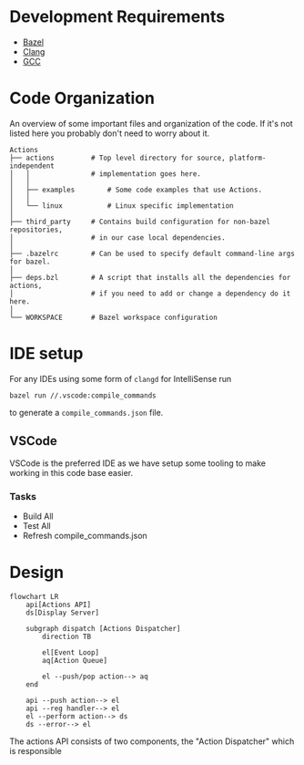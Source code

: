 # Development Requirements
* [Bazel](https://bazel.build/)
* [Clang](https://clang.llvm.org/)
* [GCC](https://gcc.gnu.org/)

# Code Organization
An overview of some important files and organization of the code. If it's not 
listed here you probably don't need to worry about it.
```
Actions
├── actions         # Top level directory for source, platform-independent 
│   │               # implementation goes here.
│   │
│   ├── examples        # Some code examples that use Actions.
│   │
│   └── linux           # Linux specific implementation
│
├── third_party     # Contains build configuration for non-bazel repositories, 
│                   # in our case local dependencies. 
│
├── .bazelrc        # Can be used to specify default command-line args for bazel.
│
├── deps.bzl        # A script that installs all the dependencies for actions,
│                   # if you need to add or change a dependency do it here.
│
└── WORKSPACE       # Bazel workspace configuration
```

# IDE setup
For any IDEs using some form of `clangd` for IntelliSense run
```
bazel run //.vscode:compile_commands
```
to generate a `compile_commands.json` file.

## VSCode
VSCode is the preferred IDE as we have setup some tooling to make working in this
code base easier.

### Tasks
* Build All
* Test All
* Refresh compile_commands.json

# Design
```mermaid
flowchart LR
    api[Actions API]
    ds[Display Server]

    subgraph dispatch [Actions Dispatcher]
        direction TB

        el[Event Loop]
        aq[Action Queue]

        el --push/pop action--> aq
    end

    api --push action--> el
    api --reg handler--> el
    el --perform action--> ds
    ds --error--> el
```

The actions API consists of two components, the "Action Dispatcher" which is responsible 